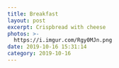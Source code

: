 ```yaml
---
title: Breakfast
layout: post
excerpt: Crispbread with cheese
photos: >-
  https://i.imgur.com/Rgy0MJn.png
date: 2019-10-16 15:31:14
category: 2019-10-16
---
```


